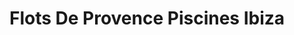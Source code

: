 ---
title: "Flots De Provence Piscines Ibiza"
url: /manosque/flots-de-provence-piscines-ibiza/
shop: Pool
---